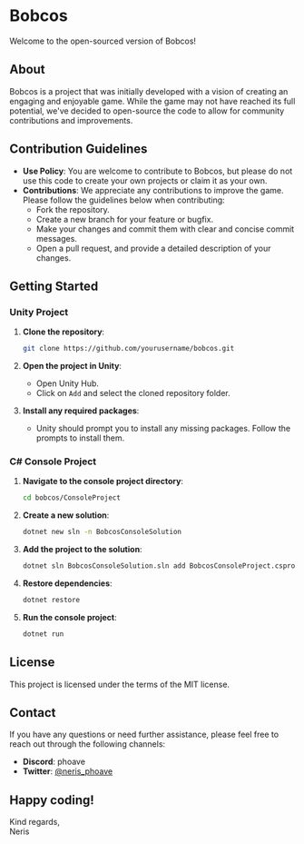 # Bobcos

Welcome to the open-sourced version of Bobcos! 

## About

Bobcos is a project that was initially developed with a vision of creating an engaging and enjoyable game. While the game may not have reached its full potential, we've decided to open-source the code to allow for community contributions and improvements.

## Contribution Guidelines

- **Use Policy**: You are welcome to contribute to Bobcos, but please do not use this code to create your own projects or claim it as your own.
- **Contributions**: We appreciate any contributions to improve the game. Please follow the guidelines below when contributing:
  - Fork the repository.
  - Create a new branch for your feature or bugfix.
  - Make your changes and commit them with clear and concise commit messages.
  - Open a pull request, and provide a detailed description of your changes.

## Getting Started

### Unity Project

1. **Clone the repository**:
    ```sh
    git clone https://github.com/yourusername/bobcos.git
    ```

2. **Open the project in Unity**:
    - Open Unity Hub.
    - Click on `Add` and select the cloned repository folder.

3. **Install any required packages**:
    - Unity should prompt you to install any missing packages. Follow the prompts to install them.

### C# Console Project

1. **Navigate to the console project directory**:
    ```sh
    cd bobcos/ConsoleProject
    ```

2. **Create a new solution**:
    ```sh
    dotnet new sln -n BobcosConsoleSolution
    ```

3. **Add the project to the solution**:
    ```sh
    dotnet sln BobcosConsoleSolution.sln add BobcosConsoleProject.csproj
    ```

4. **Restore dependencies**:
    ```sh
    dotnet restore
    ```

5. **Run the console project**:
    ```sh
    dotnet run
    ```

## License

This project is licensed under the terms of the MIT license.

## Contact

If you have any questions or need further assistance, please feel free to reach out through the following channels:

- **Discord**: phoave
- **Twitter**: [@neris_phoave](https://twitter.com/neris_phoave)

## Happy coding!

Kind regards,  
Neris
